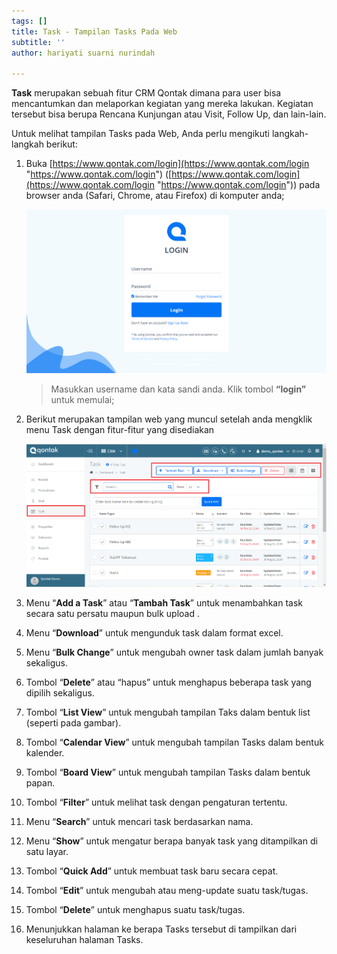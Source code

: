 ```yaml
---
tags: []
title: Task - Tampilan Tasks Pada Web
subtitle: ''
author: hariyati suarni nurindah

---
```


**Task** merupakan sebuah fitur CRM Qontak dimana para user bisa mencantumkan dan melaporkan kegiatan yang mereka lakukan. Kegiatan tersebut bisa berupa Rencana Kunjungan atau Visit, Follow Up, dan lain-lain.

Untuk melihat tampilan Tasks pada Web, Anda perlu mengikuti langkah-langkah berikut:

 1. Buka [https://www.qontak.com/login](https://www.qontak.com/login "https://www.qontak.com/login") ([https://www.qontak.com/login](https://www.qontak.com/login "https://www.qontak.com/login")) pada browser anda (Safari, Chrome, atau Firefox) di komputer anda;

    ![](/uploads/screencapture-qontak-login-2021-09-29-11_32_29.png)

    > Masukkan username dan kata sandi anda. Klik tombol **“login”** untuk memulai;
 2. Berikut merupakan tampilan web yang muncul setelah anda mengklik menu Task dengan fitur-fitur yang disediakan

    ![](/uploads/tampilantaskweb.PNG)
 3. Menu “**Add a Task**” atau “**Tambah Task**” untuk menambahkan task secara satu persatu maupun bulk upload .
 4. Menu “**Download**” untuk mengunduk task dalam format excel.
 5. Menu “**Bulk Change**” untuk mengubah owner task dalam jumlah banyak sekaligus.
 6. Tombol “**Delete**” atau “hapus” untuk menghapus beberapa task yang dipilih sekaligus.
 7. Tombol “**List View**” untuk mengubah tampilan Taks dalam bentuk list (seperti pada gambar).
 8. Tombol “**Calendar View**” untuk mengubah tampilan Tasks dalam bentuk kalender.
 9. Tombol “**Board View**” untuk mengubah tampilan Tasks dalam bentuk papan.
10. Tombol “**Filter**” untuk melihat task dengan pengaturan tertentu.
11. Menu “**Search**” untuk mencari task berdasarkan nama.
12. Menu “**Show**” untuk mengatur berapa banyak task yang ditampilkan di satu layar.
13. Tombol “**Quick Add**” untuk membuat task baru secara cepat.
14. Tombol “**Edit**” untuk mengubah atau meng-update suatu task/tugas.
15. Tombol “**Delete**” untuk menghapus suatu task/tugas.
16. Menunjukkan halaman ke berapa Tasks tersebut di tampilkan dari keseluruhan halaman Tasks.